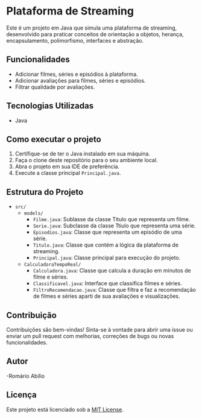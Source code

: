 # Plataforma de Streaming

Este é um projeto em Java que simula uma plataforma de streaming, desenvolvido para praticar conceitos de orientação a objetos, herança, encapsulamento, polimorfismo, interfaces e abstração.

## Funcionalidades

- Adicionar filmes, séries e episódios à plataforma.
- Adicionar avaliações para filmes, séries e episódios.
- Filtrar qualidade por avaliações.

## Tecnologias Utilizadas

- Java

## Como executar o projeto

1. Certifique-se de ter o Java instalado em sua máquina.
2. Faça o clone deste repositório para o seu ambiente local.
3. Abra o projeto em sua IDE de preferência.
4. Execute a classe principal `Principal.java`.

## Estrutura do Projeto

- `src/`
  - `models/`
    - `Filme.java`: Sublasse da classe Titulo que representa um filme.
    - `Serie.java`: Subclasse da classe Ttiulo que representa uma série.
    - `Episodios.java`: Classe que representa um episódio de uma série.
    - `Titulo.java`: Classe que contém a lógica da plataforma de streaming.
    - `Principal.java`: Classe principal para execução do projeto.
  - `CalculadoraTempoReal/`
    - `Calculadora.java`: Classe que calcula a duração em minutos de filme e séries.
    - `Classificavel.java`: Interface que classifica filmes e séries.
    - `FiltroRecomendacao.java`: Classe que filtra e faz a recomendação de filmes e séries aparti de sua avaliações e visualizações.
  
    

## Contribuição

Contribuições são bem-vindas! Sinta-se à vontade para abrir uma issue ou enviar um pull request com melhorias, correções de bugs ou novas funcionalidades.

## Autor

-Romário Abílio

## Licença

Este projeto está licenciado sob a [MIT License](LICENSE).
